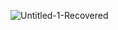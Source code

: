 ![Untitled-1-Recovered](https://user-images.githubusercontent.com/67922506/197894719-2aeb2f84-5921-4ea6-9abb-4eec33f23621.png)
